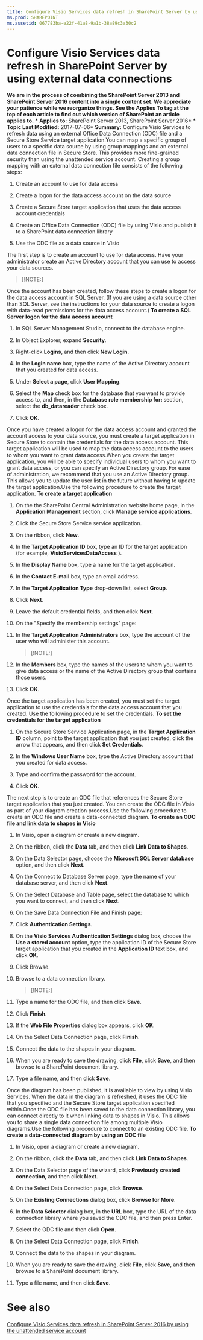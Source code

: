 ```yaml
---
title: Configure Visio Services data refresh in SharePoint Server by using external data connections
ms.prod: SHAREPOINT
ms.assetid: 067783ba-e22f-41a8-9a1b-38a89c3a30c2
---
```



# Configure Visio Services data refresh in SharePoint Server by using external data connections
 **We are in the process of combining the SharePoint Server 2013 and SharePoint Server 2016 content into a single content set. We appreciate your patience while we reorganize things. See the Applies To tag at the top of each article to find out which version of SharePoint an article applies to.** * **Applies to:** SharePoint Server 2013, SharePoint Server 2016*  * **Topic Last Modified:** 2017-07-06* **Summary:** Configure Visio Services to refresh data using an external Office Data Connection (ODC) file and a Secure Store Service target application.You can map a specific group of users to a specific data source by using group mappings and an external data connection file in Secure Store. This provides more fine-grained security than using the unattended service account. Creating a group mapping with an external data connection file consists of the following steps:
1. Create an account to use for data access
    
  
2. Create a logon for the data access account on the data source
    
  
3. Create a Secure Store target application that uses the data access account credentials
    
  
4. Create an Office Data Connection (ODC) file by using Visio and publish it to a SharePoint data connection library
    
  
5. Use the ODC file as a data source in Visio
    
  
The first step is to create an account to use for data access. Have your administrator create an Active Directory account that you can use to access your data sources.
> [!NOTE:]

  
    
    

Once the account has been created, follow these steps to create a logon for the data access account in SQL Server. (If you are using a data source other than SQL Server, see the instructions for your data source to create a logon with data-read permissions for the data access account.) **To create a SQL Server logon for the data access account**
1. In SQL Server Management Studio, connect to the database engine.
    
  
2. In Object Explorer, expand **Security**.
    
  
3. Right-click **Logins**, and then click **New Login**.
    
  
4. In the **Login name** box, type the name of the Active Directory account that you created for data access.
    
  
5. Under **Select a page**, click **User Mapping**.
    
  
6. Select the **Map** check box for the database that you want to provide access to, and then, in the **Database role membership for: <database>** section, select the **db_datareader** check box.
    
  
7. Click **OK**.
    
  
Once you have created a logon for the data access account and granted the account access to your data source, you must create a target application in Secure Store to contain the credentials for the data access account. This target application will be used to map the data access account to the users to whom you want to grant data access.When you create the target application, you will be able to specify individual users to whom you want to grant data access, or you can specify an Active Directory group. For ease of administration, we recommend that you use an Active Directory group. This allows you to update the user list in the future without having to update the target application.Use the following procedure to create the target application. **To create a target application**
1. On the the SharePoint Central Administration website home page, in the **Application Management** section, click **Manage service applications**.
    
  
2. Click the Secure Store Service service application.
    
  
3. On the ribbon, click **New**.
    
  
4. In the **Target Application ID** box, type an ID for the target application (for example, **VisioServicesDataAccess** ).
    
  
5. In the **Display Name** box, type a name for the target application.
    
  
6. In the **Contact E-mail** box, type an email address.
    
  
7. In the **Target Application Type** drop-down list, select **Group**.
    
  
8. Click **Next**.
    
  
9. Leave the default credential fields, and then click **Next**.
    
  
10. On the "Specify the membership settings" page:
    
1. In the **Target Application Administrators** box, type the account of the user who will administer this account.
    
    > [!NOTE:]
      
2. In the **Members** box, type the names of the users to whom you want to give data access or the name of the Active Directory group that contains those users.
    
  
3. Click **OK**.
    
  
Once the target application has been created, you must set the target application to use the credentials for the data access account that you created. Use the following procedure to set the credentials. **To set the credentials for the target application**
1. On the Secure Store Service Application page, in the **Target Application ID** column, point to the target application that you just created, click the arrow that appears, and then click **Set Credentials**.
    
  
2. In the **Windows User Name** box, type the Active Directory account that you created for data access.
    
  
3. Type and confirm the password for the account.
    
  
4. Click **OK**.
    
  
The next step is to create an ODC file that references the Secure Store target application that you just created. You can create the ODC file in Visio as part of your diagram creation process.Use the following procedure to create an ODC file and create a data-connected diagram. **To create an ODC file and link data to shapes in Visio**
1. In Visio, open a diagram or create a new diagram.
    
  
2. On the ribbon, click the **Data** tab, and then click **Link Data to Shapes**.
    
  
3. On the Data Selector page, choose the **Microsoft SQL Server database** option, and then click **Next**.
    
  
4. On the Connect to Database Server page, type the name of your database server, and then click **Next**.
    
  
5. On the Select Database and Table page, select the database to which you want to connect, and then click **Next**.
    
  
6. On the Save Data Connection File and Finish page:
    
1. Click **Authentication Settings**.
    
  
2. On the **Visio Services Authentication Settings** dialog box, choose the **Use a stored account** option, type the application ID of the Secure Store target application that you created in the **Application ID** text box, and click **OK**.
    
  
3. Click Browse.
    
  
4. Browse to a data connection library.
    
    > [!NOTE:]
      
5. Type a name for the ODC file, and then click **Save**.
    
  
6. Click **Finish**.
    
  
7. If the **Web File Properties** dialog box appears, click **OK**.
    
  
8. On the Select Data Connection page, click **Finish**.
    
  
9. Connect the data to the shapes in your diagram.
    
  
10. When you are ready to save the drawing, click **File**, click **Save**, and then browse to a SharePoint document library.
    
  
11. Type a file name, and then click **Save**.
    
  
Once the diagram has been published, it is available to view by using Visio Services. When the data in the diagram is refreshed, it uses the ODC file that you specified and the Secure Store target application specified within.Once the ODC file has been saved to the data connection library, you can connect directly to it when linking data to shapes in Visio. This allows you to share a single data connection file among multiple Visio diagrams.Use the following procedure to connect to an existing ODC file. **To create a data-connected diagram by using an ODC file**
1. In Visio, open a diagram or create a new diagram.
    
  
2. On the ribbon, click the **Data** tab, and then click **Link Data to Shapes**.
    
  
3. On the Data Selector page of the wizard, click **Previously created connection**, and then click **Next**.
    
  
4. On the Select Data Connection page, click **Browse**.
    
  
5. On the **Existing Connections** dialog box, click **Browse for More**.
    
  
6. In the **Data Selector** dialog box, in the **URL** box, type the URL of the data connection library where you saved the ODC file, and then press Enter.
    
  
7. Select the ODC file and then click **Open**.
    
  
8. On the Select Data Connection page, click **Finish**.
    
  
9. Connect the data to the shapes in your diagram.
    
  
10. When you are ready to save the drawing, click **File**, click **Save**, and then browse to a SharePoint document library.
    
  
11. Type a file name, and then click **Save**.
    
  

# See also

#### 

 [Configure Visio Services data refresh in SharePoint Server 2016 by using the unattended service account](html/configure-visio-services-data-refresh-in-sharepoint-server-2016-by-using-the-una.md)
  
    
    

  
    
    


